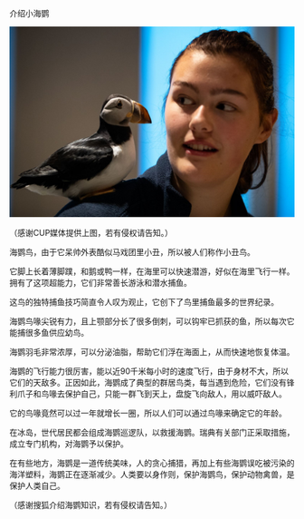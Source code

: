 介绍小海鹦


![介绍小海鹦](https://github.com/ywangnccu/ywang/blob/main/images/PUFFINS.jpg)

（感谢CUP媒体提供上图，若有侵权请告知。）

海鹦鸟，由于它呆帅外表酷似马戏团里小丑，所以被人们称作小丑鸟。

它脚上长着薄脚蹼，和鹅或鸭一样，在海里可以快速潜游，好似在海里飞行一样。拥有了这项超能力，它们非常善长游泳和潜水捕鱼。

这鸟的独特捕鱼技巧简直令人叹为观止，它创下了鸟里捕鱼最多的世界纪录。

海鹦鸟喙尖锐有力，且上颚部分长了很多倒刺，可以钩牢已抓获的鱼，所以每次它能捕很多鱼供应幼鸟。

海鹦羽毛非常浓厚，可以分泌油脂，帮助它们浮在海面上，从而快速地恢复体温。

海鹦的飞行能力很厉害，能以近90千米每小时的速度飞行，由于身材不大，所以它们的天敌多。正因如此，海鹦成了典型的群居鸟类，每当遇到危险，它们没有锋利爪子和鸟喙去保护自己，只能一群飞到天上，盘旋飞向敌人，用以威吓敌人。

它的鸟喙竟然可以过一年就增长一圈，所以人们可以通过鸟喙来确定它的年龄。

在冰岛，世代居民都会组成海鹦巡逻队，以救援海鹦。瑞典有关部门正采取措施，成立专门机构，对海鹦予以保护。

在有些地方，海鹦是一道传统美味，人的贪心捕猎，再加上有些海鹦误吃被污染的海洋塑料，海鹦正在逐渐减少。人类要以身作则，保护海鹦鸟，保护动物禽兽，是保护人类自己。


（感谢搜狐介绍海鹦知识，若有侵权请告知。）
